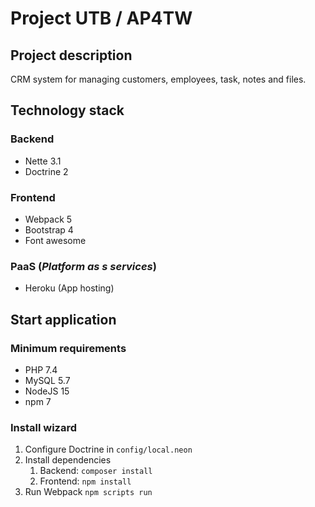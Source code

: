 # Project UTB / AP4TW

## Project description

CRM system for managing customers, employees, task, notes and files.

## Technology stack

### Backend

- Nette 3.1
- Doctrine 2

### Frontend

- Webpack 5
- Bootstrap 4
- Font awesome

### PaaS (_Platform as s services_)

- Heroku (App hosting)

## Start application

### Minimum requirements

- PHP 7.4
- MySQL 5.7
- NodeJS 15
- npm 7

### Install wizard

1. Configure Doctrine in `config/local.neon`
2. Install dependencies
    1. Backend: `composer install`
    2. Frontend: `npm install`
3. Run Webpack `npm scripts run`